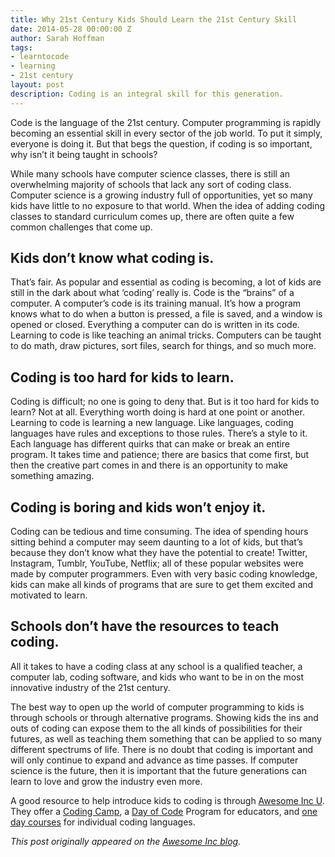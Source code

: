 ```yaml
---
title: Why 21st Century Kids Should Learn the 21st Century Skill
date: 2014-05-28 00:00:00 Z
author: Sarah Hoffman
tags:
- learntocode
- learning
- 21st century
layout: post
description: Coding is an integral skill for this generation.
---
```


Code is the language of the 21st century. Computer programming is rapidly becoming an essential skill in every sector of the job world. To put it simply, everyone is doing it. But that begs the question, if coding is so important, why isn’t it being taught in schools?

<!--more-->

While many schools have computer science classes, there is still an overwhelming majority of schools that lack any sort of coding class. Computer science is a growing industry full of opportunities, yet so many kids have little to no exposure to that world. When the idea of adding coding classes to standard curriculum comes up, there are often quite a few common challenges that come up.

## Kids don’t know what coding is.

That’s fair. As popular and essential as coding is becoming, a lot of kids are still in the dark about what ‘coding’ really is. Code is the “brains” of a computer. A computer’s code is its training manual. It’s how a program knows what to do when a button is pressed, a file is saved, and a window is opened or closed. Everything a computer can do is written in its code. Learning to code is like teaching an animal tricks. Computers can be taught to do math, draw pictures, sort files, search for things, and so much more.

## Coding is too hard for kids to learn.

Coding is difficult; no one is going to deny that. But is it too hard for kids to learn? Not at all. Everything worth doing is hard at one point or another. Learning to code is learning a new language. Like languages, coding languages have rules and exceptions to those rules. There’s a style to it. Each language has different quirks that can make or break an entire program. It takes time and patience; there are basics that come first, but then the creative part comes in and there is an opportunity to make something amazing.

## Coding is boring and kids won’t enjoy it.

Coding can be tedious and time consuming. The idea of spending hours sitting behind a computer may seem daunting to a lot of kids, but that’s because they don’t know what they have the potential to create! Twitter, Instagram, Tumblr, YouTube, Netflix; all of these popular websites were made by computer programmers. Even with very basic coding knowledge, kids can make all kinds of programs that are sure to get them excited and motivated to learn.

## Schools don’t have the resources to teach coding.

All it takes to have a coding class at any school is a qualified teacher, a computer lab, coding software, and kids who want to be in on the most innovative industry of the 21st century.

The best way to open up the world of computer programming to kids is through schools or through alternative programs. Showing kids the ins and outs of coding can expose them to the all kinds of possibilities for their futures, as well as teaching them something that can be applied to so many different spectrums of life. There is no doubt that coding is important and will only continue to expand and advance as time passes. If computer science is the future, then it is important that the future generations can learn to love and grow the industry even more.

A good resource to help introduce kids to coding is through [Awesome Inc U](http://www.awesomeincu.com/). They offer a [Coding Camp](http://www.awesomeincu.com/weekofcode/), a [Day of Code](http://www.awesomeincu.com/curriculum/#k12-day) Program for educators, and [one day courses](http://www.awesomeincu.com/register) for individual coding languages.

_This post originally appeared on the [Awesome Inc blog](http://blog.awesomeinc.org/post/86507708111/why-21st-century-kids-should-learn-the-21st-century)._